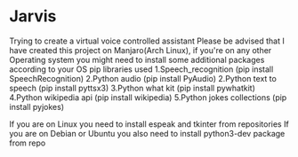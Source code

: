 # Jarvis
Trying to create a virtual voice controlled assistant
Please be advised that I have created this project on Manjaro(Arch Linux), if you're on any other Operating system you might need to install some additional packages according to your OS
pip libraries used
  1.Speech_recognition (pip install SpeechRecognition)
  2.Python audio (pip install PyAudio)
  2.Python text to speech (pip install pyttsx3)
  3.Python what kit (pip install pywhatkit)
  4.Python wikipedia api (pip install wikipedia)
  5.Python jokes collections (pip install pyjokes)
  
If you are on Linux you need to install espeak and tkinter from repositories
If you are on Debian or Ubuntu you also need to install python3-dev package from repo 
